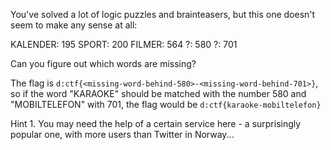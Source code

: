 You've solved a lot of logic puzzles and brainteasers, but this one doesn't seem to make any sense at all:

KALENDER: 195
SPORT: 200
FILMER: 564
?: 580
?: 701

Can you figure out which words are missing?

The flag is `d:ctf{<missing-word-behind-580>-<missing-word-behind-701>}`, so if the word "KARAOKE" should be matched with the number 580 and "MOBILTELEFON" with 701, the flag would be `d:ctf{karaoke-mobiltelefon}`

Hint 1. You may need the help of a certain service here - a surprisingly popular one, with more users than Twitter in Norway...
